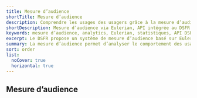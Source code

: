 ```yaml
---
title: Mesure d’audience
shortTitle: Mesure d’audience
description: Comprendre les usages des usagers grâce à la mesure d’audience intégrée au Système de Design de l’État, basée sur la solution Eulerian et déployée à l’échelle interministérielle.
shortDescription: Mesure d’audience via Eulerian, API intégrée au DSFR.
keywords: mesure d’audience, analytics, Eulerian, statistiques, API DSFR, trafic, navigation, performance, usagers, SIG
excerpt: Le DSFR propose un système de mesure d’audience basé sur Eulerian pour comprendre et améliorer l’expérience usager sur les sites publics.
summary: La mesure d’audience permet d’analyser le comportement des usagers sur les sites publics, pour orienter les décisions de design et de contenu. Le DSFR intègre une API de collecte basée sur Eulerian, facilitant le suivi des performances sans plan de marquage complexe. Ce dispositif, issu du marché interministériel porté par le SIG, vise à standardiser les pratiques, renforcer l’efficacité des services publics et améliorer la lisibilité des données sur l’usage du design de l’État.
sort: order
list:
  noCover: true
  horizontal: true
---
```


## Mesure d’audience


